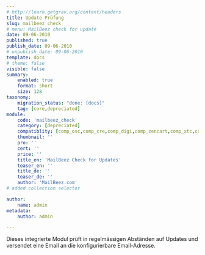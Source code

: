 ```yaml
---
# http://learn.getgrav.org/content/headers
title: Update Prüfung
slug: mailbeez_check
# menu: MailBeez check for update
date: 09-06-2010
published: true
publish_date: 09-06-2010
# unpublish_date: 09-06-2010
template: docs
# theme: false
visible: false
summary:
    enabled: true
    format: short
    size: 128
taxonomy:
    migration_status: "done: [docs]"
    tag: [core,depreciated]
module:
    code: 'mailbeez_check'
    category: [depreciated]
    compatiblity: [comp_osc,comp_cre,comp_digi,comp_zencart,comp_xtc,comp_xtcm2,comp_gambio]
    thumbnail: ''
    pro: ''
    cert: ''
    price: ''
    title_en: 'MailBeez Check for Updates'
    teaser_en: ''
    title_de: ''
    teaser_de: ''
    author: 'MailBeez.com'
# added collection selector

author:
    name: admin
metadata:
    author: admin

---
```


Dieses integrierte Modul prüft in regelmässigen Abständen auf Updates und versendet eine Email an die konfigurierbare Email-Adresse.

